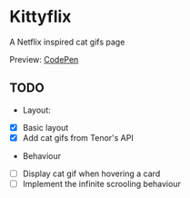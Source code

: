 # Kittyflix

A Netflix inspired cat gifs page

Preview: [CodePen](https://codepen.io/marcoslor/pen/jOGewym)

## TODO

- Layout:
- [x] Basic layout
- [x] Add cat gifs from Tenor's API

- Behaviour
- [ ] Display cat gif when hovering a card
- [ ] Implement the infinite scrooling behaviour

